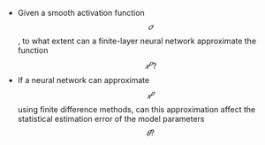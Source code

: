 * Given a smooth activation function $$𝜎$$ , to what extent can a finite-layer neural network approximate the function $$𝑥^𝑝?$$
* If a neural network can approximate $$𝑥^𝑝$$ using finite difference methods, can this approximation affect the statistical estimation error of the model parameters $$𝜃?$$
